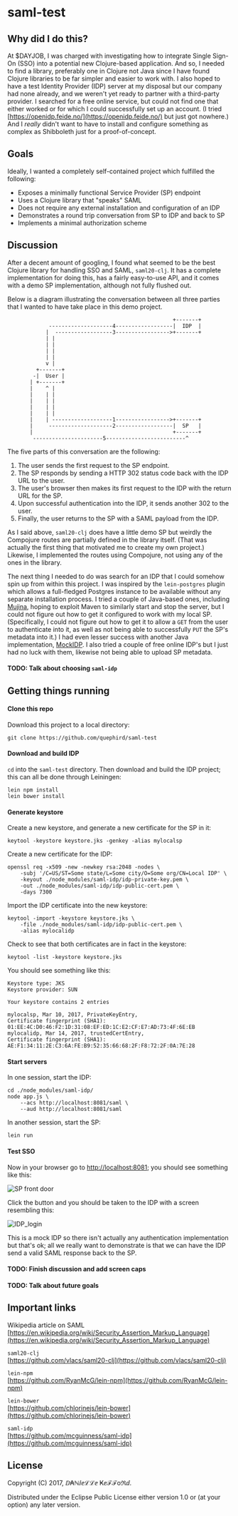 # saml-test

## Why did I do this?

At $DAYJOB, I was charged with investigating how to integrate Single Sign-On (SSO) into a potential new Clojure-based application.
And so, I needed to find a library, preferably one in Clojure not Java since I have found Clojure libraries to be far simpler and easier to work with.
I also hoped to have a test Identity Provider (IDP) server at my disposal but our company had none already, and we weren't yet ready to partner with a third-party provider.
I searched for a free online service, but could not find one that either worked or for which I could successfully set up an account.
(I tried [https://openidp.feide.no/](https://openidp.feide.no/) but just got nowhere.)
And I _really_ didn't want to have to install and configure something as complex as Shibboleth just for a proof-of-concept.

## Goals

Ideally, I wanted a completely self-contained project which fulfilled the following:

* Exposes a minimally functional Service Provider (SP) endpoint
* Uses a Clojure library that "speaks" SAML
* Does not require any external installation and configuration of an IDP
* Demonstrates a round trip conversation from SP to IDP and back to SP
* Implements a minimal authorization scheme

## Discussion

After a decent amount of googling, I found what seemed to be the best Clojure library for handling SSO and SAML, `saml20-clj`.
It has a complete implementation for doing this, has a fairly easy-to-use API, and it comes with a demo SP implementation, although not fully flushed out.

Below is a diagram illustrating the conversation between all three parties that I wanted to have take place in this demo project.

```
                                                    +-------+
             --------------------4------------------|  IDP  |
            |  ------------------3----------------->+-------+
            | |
            | |
            | |
            | |
            v |
         +-------+
        -|  User |
       | +-------+
       |    ^ |
       |    | |
       |    | |
       |    | |
       |    | |
       |    | -------------------1----------------->+-------+
       |     --------------------2------------------|  SP   |
       |                                            +-------+
        ----------------------5-------------------------^

```

The five parts of this conversation are the following:

1. The user sends the first request to the SP endpoint.  
1. The SP responds by sending a HTTP 302 status code back with the IDP URL to the user.  
1. The user's browser then makes its first request to the IDP with the return URL for the SP.  
1. Upon successful authentication into the IDP, it sends another 302 to the user.  
1. Finally, the user returns to the SP with a SAML payload from the IDP.  

As I said above, `saml20-clj` does have a little demo SP but weirdly the Compojure routes are partially defined in the library itself.
(That was actually the first thing that motivated me to create my own project.)
Likewise, I implemented the routes using Compojure, not using any of the ones in the library.

The next thing I needed to do was search for an IDP that I could somehow spin up from within this project.
I was inspired by the `lein-postgres` plugin which allows a full-fledged Postgres instance to be available without any separate installation process.
I tried a couple of Java-based ones, including [Mujina](https://github.com/OpenConext/Mujina), hoping to exploit Maven to similarly start and stop the server,
but I could not figure out how to get it configured to work with my local SP.
(Specifically, I could not figure out how to get it to allow a `GET` from the user to authenticate into it,
as well as not being able to successfully `PUT` the SP's metadata into it.)
I had even lesser success with another Java implementation, [MockIDP](https://github.com/rasmusson/MockIDP). 
I also tried a couple of free online IDP's but I just had no luck with them, likewise not being able to upload SP metadata.

#### TODO: Talk about choosing `saml-idp`

## Getting things running

#### Clone this repo

Download this project to a local directory:

    git clone https://github.com/quephird/saml-test

#### Download and build IDP

`cd` into the `saml-test` directory.
Then download and build the IDP project; this can all be done through Leiningen:

    lein npm install  
    lein bower install

#### Generate keystore

Create a new keystore, and generate a new certificate for the SP in it:

    keytool -keystore keystore.jks -genkey -alias mylocalsp

Create a new certificate for the IDP:

    openssl req -x509 -new -newkey rsa:2048 -nodes \
        -subj '/C=US/ST=Some state/L=Some city/O=Some org/CN=Local IDP' \
        -keyout ./node_modules/saml-idp/idp-private-key.pem \
        -out ./node_modules/saml-idp/idp-public-cert.pem \
        -days 7300

Import the IDP certificate into the new keystore:

    keytool -import -keystore keystore.jks \
        -file ./node_modules/saml-idp/idp-public-cert.pem \
        -alias mylocalidp

Check to see that both certificates are in fact in the keystore:

    keytool -list -keystore keystore.jks

You should see something like this:

    Keystore type: JKS
    Keystore provider: SUN
    
    Your keystore contains 2 entries
    
    mylocalsp, Mar 10, 2017, PrivateKeyEntry,
    Certificate fingerprint (SHA1): 01:EE:4C:D0:46:F2:1D:31:08:EF:ED:1C:E2:CF:E7:AD:73:4F:6E:EB
    mylocalidp, Mar 14, 2017, trustedCertEntry,
    Certificate fingerprint (SHA1): AE:F1:34:11:2E:C3:6A:FE:B9:52:35:66:68:2F:F8:72:2F:0A:7E:28

#### Start servers

In one session, start the IDP:

    cd ./node_modules/saml-idp/
    node app.js \
        --acs http://localhost:8081/saml \
        --aud http://localhost:8081/saml

In another session, start the SP:

    lein run

#### Test SSO

Now in your browser go to [http://localhost:8081](http://localhost:8081); you should see something like this:

![SP front door](images/SP_front_door.png)

Click the button and you should be taken to the IDP with a screen resembling this:

![IDP_login](images/IDP_login.png)

This is a mock IDP so there isn't actually any authentication implementation but that's ok; 
all we really want to demonstrate is that we can have the IDP send a valid SAML response back to the SP.

#### TODO: Finish discussion and add screen caps

#### TODO: Talk about future goals

## Important links

Wikipedia article on SAML  
[https://en.wikipedia.org/wiki/Security_Assertion_Markup_Language](https://en.wikipedia.org/wiki/Security_Assertion_Markup_Language)

`saml20-clj`  
[https://github.com/vlacs/saml20-clj](https://github.com/vlacs/saml20-clj)

`lein-npm`  
[https://github.com/RyanMcG/lein-npm](https://github.com/RyanMcG/lein-npm)


`lein-bower`  
[https://github.com/chlorinejs/lein-bower](https://github.com/chlorinejs/lein-bower)


`saml-idp`  
[https://github.com/mcguinness/saml-idp](https://github.com/mcguinness/saml-idp)
  
## License

Copyright (C) 2017, ⅅ₳ℕⅈⅇℒℒⅇ Ҝⅇℱℱoℜⅆ.

Distributed under the Eclipse Public License either version 1.0 or (at your option) any later version.
